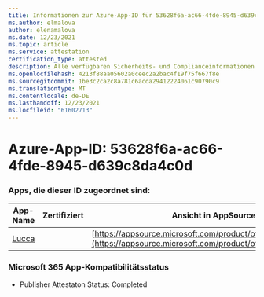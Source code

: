 ```yaml
---
title: Informationen zur Azure-App-ID für 53628f6a-ac66-4fde-8945-d639c8da4c0d
ms.author: elmalova
author: elenamalova
ms.date: 12/23/2021
ms.topic: article
ms.service: attestation
certification_type: attested
description: Alle verfügbaren Sicherheits- und Complianceinformationen für 53628f6a-ac66-4fde-8945-d639c8da4c0d.
ms.openlocfilehash: 4213f88aa05602a0ceec2a2bac4f19f75f667f8e
ms.sourcegitcommit: 1be3c2ca2c8a781c6acda29412224061c90790c9
ms.translationtype: MT
ms.contentlocale: de-DE
ms.lasthandoff: 12/23/2021
ms.locfileid: "61602713"
---
```

# <a name="azure-app-id-53628f6a-ac66-4fde-8945-d639c8da4c0d"></a>Azure-App-ID: 53628f6a-ac66-4fde-8945-d639c8da4c0d


### <a name="apps-associated-with-this-id"></a>Apps, die dieser ID zugeordnet sind:
| **App-Name** | **Zertifiziert** | **Ansicht in AppSource** |
|--------------|---------------|-----------------------|
| [Lucca](https://docs.microsoft.com/microsoft-365-app-certification/forward/WA200001650) |  | [https://appsource.microsoft.com/product/office/WA200001650](https://appsource.microsoft.com/product/office/WA200001650) |

### <a name="microsoft-365-app-compliance-status"></a>Microsoft 365 App-Kompatibilitätsstatus
- Publisher Attestaton Status: Completed
